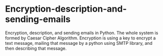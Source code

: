 # Encryption-description-and-sending-emails
Encryption, description, and sending emails in Python.
The whole system is formed by Caesar Cipher Algorithm.
Encryption is using a key to encrypt a text message, mailing that message by a python using SMTP library, and then describing that message.
